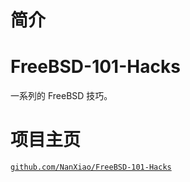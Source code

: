 # 简介

# FreeBSD-101-Hacks

一系列的 FreeBSD 技巧。

# 项目主页

[`github.com/NanXiao/FreeBSD-101-Hacks`](https://github.com/NanXiao/FreeBSD-101-Hacks)
